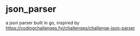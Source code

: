 # json_parser
a json parser built in go, inspired by https://codingchallenges.fyi/challenges/challenge-json-parser

